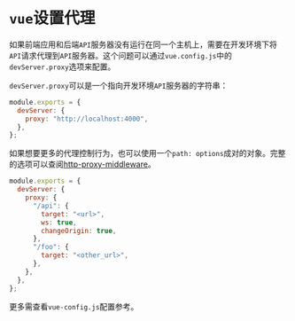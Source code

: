 # `vue`设置代理

如果前端应用和后端`API`服务器没有运行在同一个主机上，需要在开发环境下将`API`请求代理到`API`服务器。这个问题可以通过`vue.config.js`中的`devServer.proxy`选项来配置。

`devServer.proxy`可以是一个指向开发环境`API`服务器的字符串：

```js
module.exports = {
  devServer: {
    proxy: "http://localhost:4000",
  },
};
```

如果想要更多的代理控制行为，也可以使用一个`path: options`成对的对象。完整的选项可以查阅[http-proxy-middleware](https://github.com/chimurai/http-proxy-middleware#proxycontext-config)。

```js
module.exports = {
  devServer: {
    proxy: {
      "/api": {
        target: "<url>",
        ws: true,
        changeOrigin: true,
      },
      "/foo": {
        target: "<other_url>",
      },
    },
  },
};
```

更多需查看`vue-config.js`配置参考。
